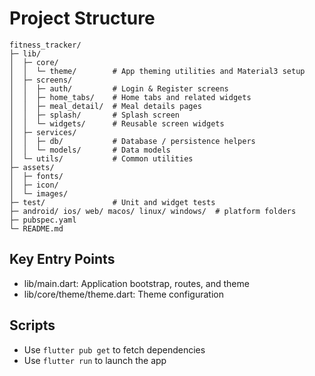# Project Structure

```
fitness_tracker/
├─ lib/
│  ├─ core/
│  │  └─ theme/        # App theming utilities and Material3 setup
│  ├─ screens/
│  │  ├─ auth/         # Login & Register screens
│  │  ├─ home_tabs/    # Home tabs and related widgets
│  │  ├─ meal_detail/  # Meal details pages
│  │  ├─ splash/       # Splash screen
│  │  └─ widgets/      # Reusable screen widgets
│  ├─ services/
│  │  ├─ db/           # Database / persistence helpers
│  │  └─ models/       # Data models
│  └─ utils/           # Common utilities
├─ assets/
│  ├─ fonts/
│  ├─ icon/
│  └─ images/
├─ test/               # Unit and widget tests
├─ android/ ios/ web/ macos/ linux/ windows/  # platform folders
├─ pubspec.yaml
└─ README.md
```

## Key Entry Points
- lib/main.dart: Application bootstrap, routes, and theme
- lib/core/theme/theme.dart: Theme configuration

## Scripts
- Use `flutter pub get` to fetch dependencies
- Use `flutter run` to launch the app
